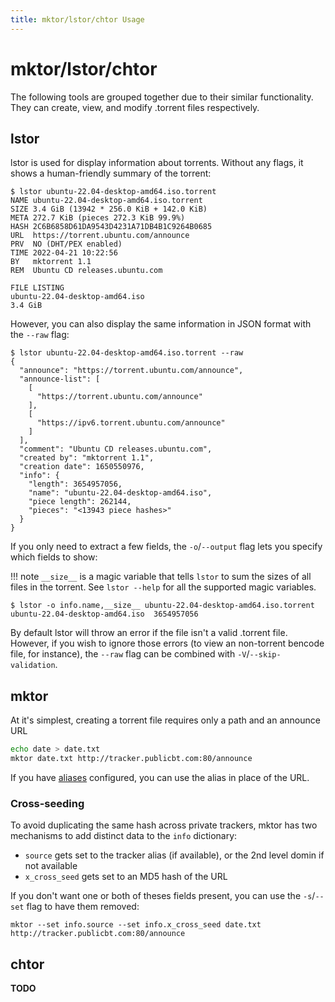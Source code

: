 ```yaml
---
title: mktor/lstor/chtor Usage
---
```

# mktor/lstor/chtor

The following tools are grouped together due to their similar functionality. They can create, view, and modify .torrent files
respectively.

## lstor

lstor is used for display information about torrents. Without any flags, it shows a human-friendly summary of the torrent:

```
$ lstor ubuntu-22.04-desktop-amd64.iso.torrent 
NAME ubuntu-22.04-desktop-amd64.iso.torrent
SIZE 3.4 GiB (13942 * 256.0 KiB + 142.0 KiB)
META 272.7 KiB (pieces 272.3 KiB 99.9%)
HASH 2C6B6858D61DA9543D4231A71DB4B1C9264B0685
URL  https://torrent.ubuntu.com/announce
PRV  NO (DHT/PEX enabled)
TIME 2022-04-21 10:22:56
BY   mktorrent 1.1
REM  Ubuntu CD releases.ubuntu.com

FILE LISTING
ubuntu-22.04-desktop-amd64.iso                                         3.4 GiB
```

However, you can also display the same information in JSON format with the `--raw` flag:

```
$ lstor ubuntu-22.04-desktop-amd64.iso.torrent --raw 
{
  "announce": "https://torrent.ubuntu.com/announce",
  "announce-list": [
    [
      "https://torrent.ubuntu.com/announce"
    ],
    [
      "https://ipv6.torrent.ubuntu.com/announce"
    ]
  ],
  "comment": "Ubuntu CD releases.ubuntu.com",
  "created by": "mktorrent 1.1",
  "creation date": 1650550976,
  "info": {
    "length": 3654957056,
    "name": "ubuntu-22.04-desktop-amd64.iso",
    "piece length": 262144,
    "pieces": "<13943 piece hashes>"
  }
}
```

If you only need to extract a few fields, the `-o`/`--output` flag lets you specify 
which fields to show:

!!! note
    `__size__` is a magic variable that tells `lstor` to sum the sizes of all files in the torrent. See `lstor --help`
    for all the supported magic variables.


```
$ lstor -o info.name,__size__ ubuntu-22.04-desktop-amd64.iso.torrent
ubuntu-22.04-desktop-amd64.iso	3654957056
```

By default lstor will throw an error if the file isn't a valid .torrent file. However,
if you wish to ignore those errors (to view an non-torrent bencode file, for instance),
the `--raw` flag can be combined with `-V`/`--skip-validation`.

## mktor

At it's simplest, creating a torrent file requires only a path and an announce URL

```bash
echo date > date.txt
mktor date.txt http://tracker.publicbt.com:80/announce
```

If you have [aliases](/configuration#aliases) configured, you can use the alias in place of the URL.

### Cross-seeding

To avoid duplicating the same hash across private trackers,
mktor has two mechanisms to add distinct data to the `info` dictionary:
* `source` gets set to the tracker alias (if available), or the 2nd level domin if not available
* `x_cross_seed` gets set to an MD5 hash of the URL

If you don't want one or both of theses fields present, you can use the `-s`/`--set` flag
to have them removed:

```
mktor --set info.source --set info.x_cross_seed date.txt http://tracker.publicbt.com:80/announce
```

## chtor

**TODO**

